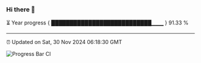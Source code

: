 ### Hi there 👋

⏳ Year progress { ███████████████████████████▁▁▁ } 91.33 %

---

⏰ Updated on Sat, 30 Nov 2024 06:18:30 GMT

![Progress Bar CI](https://github.com/liununu/liununu/workflows/Progress%20Bar%20CI/badge.svg)
